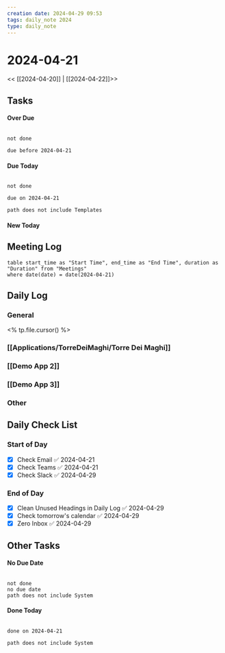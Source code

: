 ```yaml
---
creation date: 2024-04-29 09:53
tags: daily_note 2024
type: daily_note
---
```

# 2024-04-21
<< [[2024-04-20]] | [[2024-04-22]]>>

## Tasks

#### Over Due
```tasks

not done

due before 2024-04-21

```

#### Due Today
```tasks

not done

due on 2024-04-21

path does not include Templates

```

#### New Today



## Meeting Log

```dataview
table start_time as "Start Time", end_time as "End Time", duration as "Duration" from "Meetings"
where date(date) = date(2024-04-21)
```
## Daily Log

### General

<% tp.file.cursor() %>
### [[Applications/TorreDeiMaghi/Torre Dei Maghi]]

### [[Demo App 2]]

### [[Demo App 3]]

### Other

## Daily Check List

### Start of Day
- [x] Check Email ✅ 2024-04-21
- [x] Check Teams ✅ 2024-04-21
- [x] Check Slack ✅ 2024-04-29

### End of Day
- [x] Clean Unused Headings in Daily Log ✅ 2024-04-29
- [x] Check tomorrow's calendar ✅ 2024-04-29
- [x] Zero Inbox ✅ 2024-04-29

## Other Tasks

#### No Due Date
```tasks

not done
no due date
path does not include System

```

#### Done Today

```tasks

done on 2024-04-21

path does not include System

```
